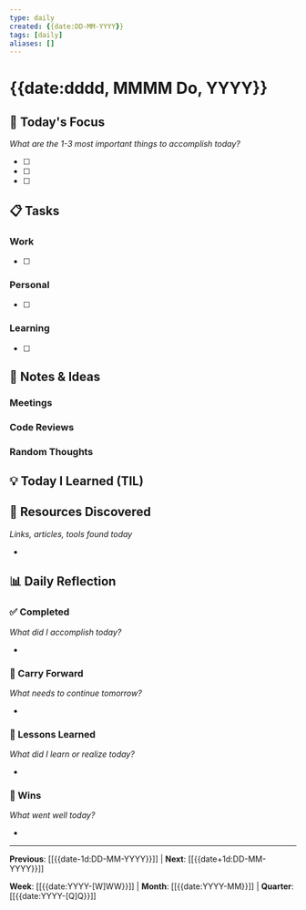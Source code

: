 ```yaml
---
type: daily
created: {{date:DD-MM-YYYY}}
tags: [daily]
aliases: []
---
```


# {{date:dddd, MMMM Do, YYYY}}

## 🎯 Today's Focus
*What are the 1-3 most important things to accomplish today?*

- [ ] 
- [ ] 
- [ ] 

## 📋 Tasks

### Work
- [ ] 

### Personal
- [ ] 

### Learning
- [ ] 

## 📝 Notes & Ideas

### Meetings


### Code Reviews


### Random Thoughts


## 💡 Today I Learned (TIL)


## 🔗 Resources Discovered
*Links, articles, tools found today*

- 

## 📊 Daily Reflection

### ✅ Completed
*What did I accomplish today?*

- 

### 🔄 Carry Forward
*What needs to continue tomorrow?*

- 

### 🤔 Lessons Learned
*What did I learn or realize today?*

- 

### 🎉 Wins
*What went well today?*

- 

---

**Previous**: [[{{date-1d:DD-MM-YYYY}}]] | **Next**: [[{{date+1d:DD-MM-YYYY}}]]

**Week**: [[{{date:YYYY-[W]WW}}]] | **Month**: [[{{date:YYYY-MM}}]] | **Quarter**: [[{{date:YYYY-[Q]Q}}]]